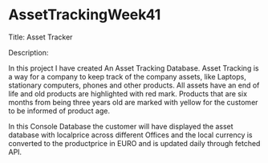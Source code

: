 # AssetTrackingWeek41

Title: Asset Tracker

Description: 

In this project I have created An Asset Tracking Database. Asset Tracking is a way for a company to keep track of the company assets, like Laptops, stationary computers, phones and other products. All assets have an end of life and old products are highlighted with red mark. Products that are six months from being three years old are marked with yellow for the customer to be informed of product age. 

In this Console Database the customer will have displayed the asset database with localprice across different Offices and the local currency is converted to the productprice in EURO and is updated daily through fetched API.
